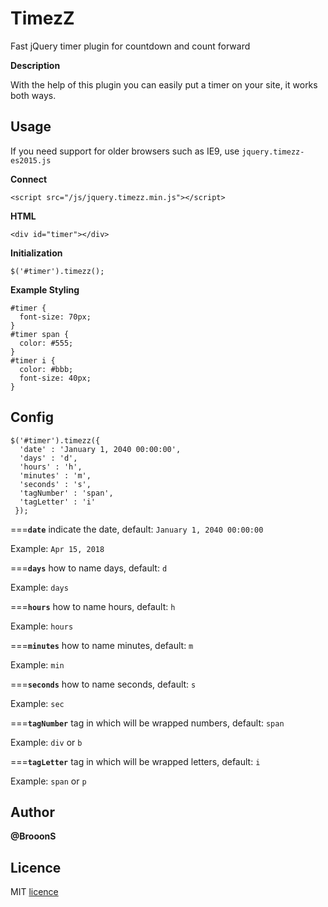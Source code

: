 # TimezZ
Fast jQuery timer plugin for countdown and count forward

**Description**

With the help of this plugin you can easily put a timer on your site, it works both ways.

## Usage

If you need support for older browsers such as IE9, use `jquery.timezz-es2015.js`

**Connect**

    <script src="/js/jquery.timezz.min.js"></script>

**HTML**

    <div id="timer"></div>
    
**Initialization**

    $('#timer').timezz();

**Example Styling**

    #timer {
      font-size: 70px;
    }
    #timer span {
      color: #555;
    }
    #timer i {
      color: #bbb;
      font-size: 40px;
    }

## Config

    $('#timer').timezz({
      'date' : 'January 1, 2040 00:00:00',
      'days' : 'd',
      'hours' : 'h',
      'minutes' : 'm',
      'seconds' : 's',
      'tagNumber' : 'span',
      'tagLetter' : 'i'
     });
     
===**`date`** indicate the date, default: `January 1, 2040 00:00:00`

Example: `Apr 15, 2018`

===**`days`** how to name days, default: `d`

Example: `days`

===**`hours`** how to name hours, default: `h`

Example: `hours`

===**`minutes`** how to name minutes, default: `m`

Example: `min`

===**`seconds`** how to name seconds, default: `s`

Example: `sec`

===**`tagNumber`** tag in which will be wrapped numbers, default: `span`

Example: `div` or `b`

===**`tagLetter`** tag in which will be wrapped letters, default: `i`

Example: `span` or `p`

## Author

**@BrooonS**

## Licence
MIT [licence](https://github.com/BrooonS/TimezZ/blob/master/LICENSE)

